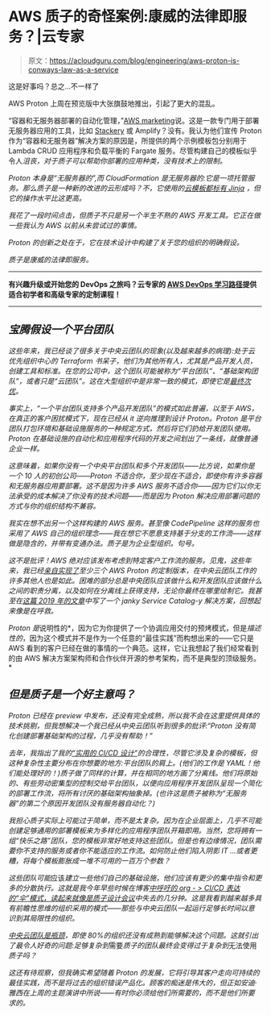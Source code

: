 # AWS 质子的奇怪案例:康威的法律即服务？|云专家

> 原文：<https://acloudguru.com/blog/engineering/aws-proton-is-conways-law-as-a-service>

这是好事吗？总之…不一样了

AWS Proton 上周在预览版中大张旗鼓地推出，引起了更大的混乱。

“容器和无服务器部署的自动化管理，”[AWS marketing](https://aws.amazon.com/proton/)说。这是一款专门用于部署无服务器应用的工具，比如 [Stackery](https://stackery.io) 或 Amplify？没有。我认为他们宣传 Proton 作为“容器和无服务器”解决方案的原因是，所提供的两个示例模板包分别用于 Lambda CRUD 应用程序和负载平衡的 Fargate 服务。尽管构建自己的模板似乎令人*沮丧，*对于质子可以帮助你部署的应用种类，没有技术上的限制*。*

*Proton 本身是“无服务器的”,而 CloudFormation 是无服务器的:它是一项托管服务。那么质子是一种新的改进的云形成吗？不，它使用的[云模板都标有 Jinja](https://github.com/aws-samples/aws-proton-sample-templates) ，但它的操作水平比这更高。*

*我花了一段时间点击，但质子不只是另一个半生不熟的 AWS 开发工具。它正在做一些我认为 AWS 以前从未尝试过的事情。*

*Proton 的创新之处在于，它在技术设计中构建了关于您的组织的明确假设。*

*质子是康威的法律即服务。*

* * *

**有兴趣升级或开始您的 DevOps 之旅吗？云专家的 [AWS DevOps 学习路径](https://acloudguru.com/learning-paths/aws-devops)提供适合初学者和高级专家的定制课程！**

* * *

## *宝腾假设一个平台团队*

*这些年来，我已经谈了很多关于中央云团队的现象(以及越来越多的病理):处于云优先组织中心的 Terraform 书呆子，他们为其他所有人，尤其是产品开发人员，创建工具和标准。在您的公司中，这个团队可能被称为“平台团队”、“基础架构团队”，或者只是“云团队”。这在大型组织中是非常一致的模式，即使它是[最终次优](https://acloudguru.com/blog/engineering/why-central-cloud-teams-fail-and-how-to-save-yours)。*

*事实上，“一个平台团队支持多个产品开发团队”的模式如此普遍，以至于 AWS，在真正的客户困扰模式下，现在已经从 it 逆向推理到设计 Proton。Proton 是平台团队打包环境和基础设施服务的一种规定方式，然后将它们扔给开发团队使用。Proton 在基础设施的自动化和应用程序代码的开发之间划出了一条线，就像普通企业一样。*

*这意味着，如果你没有一个中央平台团队和多个开发团队——比方说，如果你是一个 10 人的初创公司——*Proton 不适合你，*至少现在不适合，即使你有许多容器和无服务器应用要部署*。*这不是因为许多 AWS 服务不适合你——因为它们以你无法承受的成本解决了你没有的技术问题——而是因为 Proton 解决应用部署问题的方式与你的组织结构*不兼容。**

*我实在想不出另一个这样构建的 AWS 服务。甚至像 CodePipeline 这样的服务也采用了 AWS 自己的组织理念——我在想它不愿意支持基于分支的工作流——这样做是隐含的，并带有变通办法。质子是为企业型组织。句号。*

*这不是批评！AWS 绝对应该发布考虑到特定客户工作流的服务。见鬼，这些年来，我已经[亲自实现了](https://aws.amazon.com/quickstart/architecture/serverless-cicd-for-enterprise/)至少三个 AWS Proton 的定制版本，在中央云团队工作的许多其他人也是如此。困难的部分总是中央团队应该做什么和开发团队应该做什么之间的职责分离，以及如何在分离线上获得支持，无论你最终在哪里绘制它。我甚至在[这篇 2019 年的文章](https://www.trek10.com/blog/pragmatic-enterprise-cicd)中写了一个 janky Service Catalog-y 解决方案，回想起来像是在呼救。*

*Proton 是*说明性的*，因为它为你提供了一个协调应用交付的预烤模式，但是*描述性的*，因为这个模式并不是作为一个任意的“最佳实践”而构想出来的——它只是 AWS 看到的客户已经在做的事情的一个典范。这样，它让我想起了我们经常看到的由 AWS 解决方案架构师和合作伙伴开源的参考架构，而不是典型的顶级服务。*

## *但是质子是一个好主意吗？*

*Proton 已经在 preview 中发布，还没有完全成熟，所以我不会在这里提供具体的技术挑剔，但我想解决一个我已经从中央云团队听到很多的批评:“Proton 没有简化创建部署基础架构的过程，几乎没有帮助！”*

*去年，我指出了我的[“实用的 CI/CD 设计”](https://www.trek10.com/blog/pragmatic-enterprise-cicd)的合理性，尽管它涉及复杂的模板，但这种复杂性主要分布在你想要的地方:平台团队的肩上。(他们的工作是 YAML！他们能处理好的！)质子做了同样的计算，并在相同的地方画了分离线。他们将原始的、有些劳动密集型的控制交给平台团队，以便向应用程序开发团队呈现一个简化的部署工作流，将所有讨厌的基础架构抽象掉。(也许这是质子被称为“无服务器”的第二个原因开发团队没有服务器自动化？)*

*我担心质子实际上可能过于简单，而不是太复杂。因为在企业层面上，几乎不可能创建足够通用的部署模板来为多样化的应用程序团队开箱即用。当然，您将拥有一组“快乐之路”团队，您的模板非常好地支持这些团队。但是也有边缘情况，团队需要你不支持的服务或者你不能适应的工作流。如何防止他们陷入阴影 IT …或者更糟，将每个模板膨胀成一堆不可用的一百万个参数？*

*这些团队可能*应该*建立一些他们自己的基础设施，他们应该有更少的集中指令和更多的分散执行。这就是我今年早些时候在博客[中呼吁的 org - > CI/CD 表达的“伞”模式，读起来就像是质子设计会议](https://acloudguru.com/blog/engineering/cd-pipeline)中失去的几分钟。这是我看到越来越多具有前瞻性思维的组织采用的模式——那些与中央云团队一起运行足够长时间以意识到其局限性的组织。*

*[中央云团队是瓶颈](https://acloudguru.com/blog/engineering/why-central-cloud-teams-fail-and-how-to-save-yours)，即使 80%的组织还没有成熟到能够解决这个问题。这就引出了最令人好奇的问题:足够复杂到*需要*质子的团队最终会变得过于复杂到*无法使用*质子吗？*

*这还有待观察，但我确实希望随着 Proton 的发展，它将引导其客户走向可持续的最佳实践，而不是将过去的组织错误产品化。顾客的痴迷是伟大的，但正如安迪·雅西在上周的主题演讲中所说——有时你必须给他们所需要的，而不是他们所要求的。*